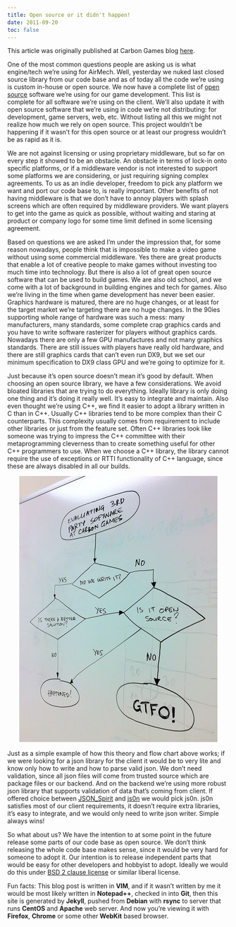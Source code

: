 ```yaml
---
title: Open source or it didn't happen!
date: 2011-09-20
toc: false
---
```


This article was originally published at Carbon Games blog [here](https://web.archive.org/web/20120131160725/http://www.carbongames.com/2011/09/Open-Source/).

One of the most common questions people are asking us is what engine/tech we’re using for AirMech. Well, yesterday we nuked last closed source library from our code base and as of today all the code we’re using is custom in-house or open source. We now have a complete list of [open source](https://web.archive.org/web/20120131160725/http://www.carbongames.com/opensource.html) software we’re using for our game development. This list is complete for all software we’re using on the client. We’ll also update it with open source software that we’re using in code we’re not distributing: for development, game servers, web, etc. Without listing all this we might not realize how much we rely on open source. This project wouldn’t be happening if it wasn’t for this open source or at least our progress wouldn’t be as rapid as it is.

We are not against licensing or using proprietary middleware, but so far on every step it showed to be an obstacle. An obstacle in terms of lock-in onto specific platforms, or if a middleware vendor is not interested to support some platforms we are considering, or just requiring signing complex agreements. To us as an indie developer, freedom to pick any platform we want and port our code base to, is really important. Other benefits of not having middleware is that we don’t have to annoy players with splash screens which are often required by middleware providers. We want players to get into the game as quick as possible, without waiting and staring at product or company logo for some time limit defined in some licensing agreement.

Based on questions we are asked I’m under the impression that, for some reason nowadays, people think that is impossible to make a video game without using some commercial middleware. Yes there are great products that enable a lot of creative people to make games without investing too much time into technology. But there is also a lot of great open source software that can be used to build games. We are also old school, and we come with a lot of background in building engines and tech for games. Also we’re living in the time when game development has never been easier. Graphics hardware is matured, there are no huge changes, or at least for the target market we’re targeting there are no huge changes. In the 90ies supporting whole range of hardware was such a mess: many manufacturers, many standards, some complete crap graphics cards and you have to write software rasterizer for players without graphics cards. Nowadays there are only a few GPU manufactures and not many graphics standards. There are still issues with players have really old hardware, and there are still graphics cards that can’t even run DX9, but we set our minimum specification to DX9 class GPU and we’re going to optimize for it.

Just because it’s open source doesn’t mean it’s good by default. When choosing an open source library, we have a few considerations. We avoid bloated libraries that are trying to do everything. Ideally library is only doing one thing and it’s doing it really well. It’s easy to integrate and maintain. Also even thought we’re using C++, we find it easier to adopt a library written in C than in C++. Usually C++ libraries tend to be more complex than their C counterparts. This complexity usually comes from requirement to include other libraries or just from the feature set. Often C++ libraries look like someone was trying to impress the C++ committee with their metaprogramming cleverness than to create something useful for other C++ programmers to use. When we choose a C++ library, the library cannot require the use of exceptions or RTTI functionality of C++ language, since these are always disabled in all our builds.

<div style="text-align: center;">

![3rd Party Sofware Flowchart](software_flowchart.jpg)

</div>

Just as a simple example of how this theory and flow chart above works; if we were looking for a json library for the client it would be to very lite and know only how to write and how to parse valid json. We don’t need validation, since all json files will come from trusted source which are package files or our backend. And on the backend we’re using more robust json library that supports validation of data that’s coming from client. If offered choice between [JSON_Spirit](https://web.archive.org/web/20120131160725/http://www.codeproject.com/KB/recipes/JSON_Spirit.aspx) and [js0n](https://web.archive.org/web/20120131160725/https://github.com/quartzjer/js0n/blob/master/js0n.c) we would pick js0n. js0n satisfies most of our client requirements, it doesn’t require extra libraries, it’s easy to integrate, and we would only need to write json writer. Simple always wins!

So what about us? We have the intention to at some point in the future release some parts of our code base as open source. We don’t think releasing the whole code base makes sense, since it would be very hard for someone to adopt it. Our intention is to release independent parts that would be easy for other developers and hobbyist to adopt. Ideally we would do this under [BSD 2 clause license](https://en.wikipedia.org/wiki/BSD_licenses#2-clause_license_.28.22Simplified_BSD_License.22_or_.22FreeBSD_License.22.29) or similar liberal license.

Fun facts: This blog post is written in **VIM**, and if it wasn’t written by me it would be most likely written in **Notepad++**, checked in into **Git**, then this site is generated by **Jekyll**, pushed from **Debian** with **rsync** to server that runs **CentOS** and **Apache** web server. And now you’re viewing it with **Firefox**, **Chrome** or some other **WebKit** based browser.
